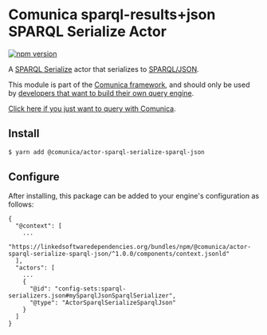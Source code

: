 # Comunica sparql-results+json SPARQL Serialize Actor

[![npm version](https://badge.fury.io/js/%40comunica%2Factor-sparql-serialize-sparql-json.svg)](https://www.npmjs.com/package/@comunica/actor-sparql-serialize-sparql-json)

A [SPARQL Serialize](https://github.com/comunica/comunica/tree/master/packages/bus-sparql-serialize) actor that serializes to [SPARQL/JSON](https://www.w3.org/TR/sparql11-results-json/).

This module is part of the [Comunica framework](https://github.com/comunica/comunica),
and should only be used by [developers that want to build their own query engine](https://comunica.dev/docs/modify/).

[Click here if you just want to query with Comunica](https://comunica.dev/docs/query/).

## Install

```bash
$ yarn add @comunica/actor-sparql-serialize-sparql-json
```

## Configure

After installing, this package can be added to your engine's configuration as follows:
```text
{
  "@context": [
    ...
    "https://linkedsoftwaredependencies.org/bundles/npm/@comunica/actor-sparql-serialize-sparql-json/^1.0.0/components/context.jsonld"  
  ],
  "actors": [
    ...
    {
      "@id": "config-sets:sparql-serializers.json#mySparqlJsonSparqlSerializer",
      "@type": "ActorSparqlSerializeSparqlJson"
    }
  ]
}
```
